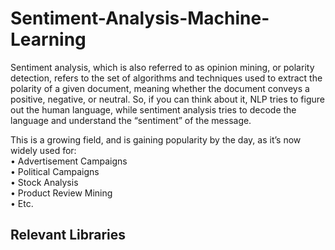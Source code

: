 # Sentiment-Analysis-Machine-Learning
Sentiment analysis, which is also referred to as opinion mining, or polarity detection, refers to the set of algorithms and techniques used to extract the polarity of a given document, meaning whether the document conveys a positive, negative, or neutral.
So, if you can think about it, NLP tries to figure out the human language, while sentiment analysis tries to decode the language and understand the “sentiment” of the message.

This is a growing field, and is gaining popularity by the day, as it’s now widely used for:
<br>•	Advertisement Campaigns 
<br>•	Political Campaigns 
<br>•	Stock Analysis 
<br>•	Product Review Mining 
<br>•	Etc. 

## Relevant Libraries
